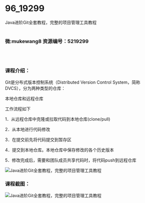 # 96_19299
Java进阶Git全套教程，完整的项目管理工具教程
<br/></br>
<h3>微:mukewang8 资源编号：5219299</h3>
<br/></br>
<h3>课程介绍：</h3>
<p><a title="查看与 Git 相关的文章" target="_blank">Git</a>是分布式版本控制系统（Distributed Version Control System，简称 DVCS），分为两种类型的仓库：</p>
<p>本地仓库和远程仓库</p>
<p>工作流程如下</p>
<p>1．从远程仓库中克隆或拉取代码到本地仓库(clone/pull)</p>
<p>2．从本地进行代码修改</p>
<p>3．在提交前先将代码提交到暂存区</p>
<p>4．提交到本地仓库。本地仓库中保存修改的各个历史版本</p>
<p>5．修改完成后，需要和团队成员共享代码时，将代码push到远程仓库</p>
<p><img src="https://www.ko996.com/wp-content/uploads/img/2021/04/3.jpg" alt="Java进阶Git全套教程，完整的项目管理工具教程"></p>
<div class="info-desc">
<h3>课程截图：</h3>
<p><img src="https://www.ko996.com/wp-content/uploads/img/2021/04/2-1.png" alt="Java进阶Git全套教程，完整的项目管理工具教程"></p>


			
</div>
